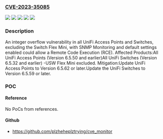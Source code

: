### [CVE-2023-35085](https://cve.mitre.org/cgi-bin/cvename.cgi?name=CVE-2023-35085)
![](https://img.shields.io/static/v1?label=Product&message=UniFi%20Access%20Points&color=blue)
![](https://img.shields.io/static/v1?label=Product&message=UniFi%20Switches&color=blue)
![](https://img.shields.io/static/v1?label=Version&message=6.5.32%3C%3D%206.5.32%20&color=brighgreen)
![](https://img.shields.io/static/v1?label=Version&message=6.5.50%3C%3D%206.5.50%20&color=brighgreen)
![](https://img.shields.io/static/v1?label=Vulnerability&message=n%2Fa&color=brighgreen)

### Description

An integer overflow vulnerability in all UniFi Access Points and Switches, excluding the Switch Flex Mini, with SNMP Monitoring and default settings enabled could allow a Remote Code Execution (RCE). Affected Products:All UniFi Access Points (Version 6.5.50 and earlier)All UniFi Switches (Version 6.5.32 and earlier) -USW Flex Mini excluded. Mitigation:Update UniFi Access Points to Version 6.5.62 or later.Update the UniFi Switches to Version 6.5.59 or later.

### POC

#### Reference
No PoCs from references.

#### Github
- https://github.com/plzheheplztrying/cve_monitor

